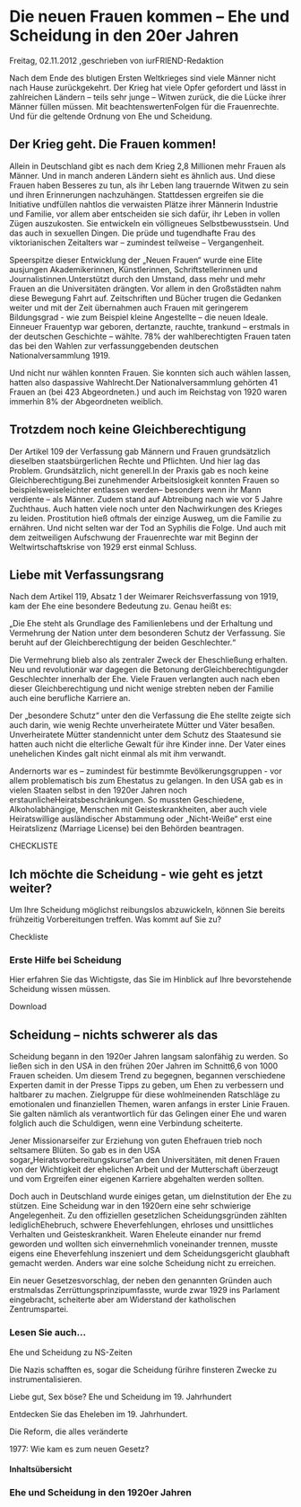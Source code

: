 # Die neuen Frauen kommen – Ehe und Scheidung in den 20er Jahren

Freitag, 02.11.2012 ,geschrieben von iurFRIEND-Redaktion

Nach dem Ende des blutigen Ersten Weltkrieges sind viele Männer nicht nach Hause zurückgekehrt. Der Krieg hat viele Opfer gefordert und lässt in zahlreichen Ländern – teils sehr junge – Witwen zurück, die die Lücke ihrer Männer füllen müssen. Mit beachtenswertenFolgen für die Frauenrechte. Und für die geltende Ordnung von Ehe und Scheidung.

## Der Krieg geht. Die Frauen kommen!

Allein in Deutschland gibt es nach dem Krieg 2,8 Millionen mehr Frauen als Männer. Und in manch anderen Ländern sieht es ähnlich aus. Und diese Frauen haben Besseres zu tun, als ihr Leben lang trauernde Witwen zu sein und ihren Erinnerungen nachzuhängen. Stattdessen ergreifen sie die Initiative undfüllen nahtlos die verwaisten Plätze ihrer Männerin Industrie und Familie, vor allem aber entscheiden sie sich dafür, ihr Leben in vollen Zügen auszukosten. Sie entwickeln ein völligneues Selbstbewusstsein. Und das auch in sexuellen Dingen. Die prüde und tugendhafte Frau des viktorianischen Zeitalters war – zumindest teilweise – Vergangenheit.

Speerspitze dieser Entwicklung der „Neuen Frauen“ wurde eine Elite ausjungen Akademikerinnen, Künstlerinnen, Schriftstellerinnen und Journalistinnen.Unterstützt durch den Umstand, dass mehr und mehr Frauen an die Universitäten drängten. Vor allem in den Großstädten nahm diese Bewegung Fahrt auf. Zeitschriften und Bücher trugen die Gedanken weiter und mit der Zeit übernahmen auch Frauen mit geringerem Bildungsgrad - wie zum Beispiel kleine Angestellte – die neuen Ideale. Einneuer Frauentyp war geboren, dertanzte, rauchte, trankund – erstmals in der deutschen Geschichte – wählte. 78% der wahlberechtigten Frauen taten das bei den Wahlen zur verfassunggebenden deutschen Nationalversammlung 1919.

Und nicht nur wählen konnten Frauen. Sie konnten sich auch wählen lassen, hatten also daspassive Wahlrecht.Der Nationalversammlung gehörten 41 Frauen an (bei 423 Abgeordneten.) und auch im Reichstag von 1920 waren immerhin 8% der Abgeordneten weiblich.

## Trotzdem noch keine Gleichberechtigung

Der Artikel 109 der Verfassung gab Männern und Frauen grundsätzlich dieselben staatsbürgerlichen Rechte und Pflichten. Und hier lag das Problem. Grundsätzlich, nicht generell.In der Praxis gab es noch keine Gleichberechtigung.Bei zunehmender Arbeitslosigkeit konnten Frauen so beispielsweiseleichter entlassen werden– besonders wenn ihr Mann verdiente – als Männer. Zudem stand auf Abtreibung nach wie vor 5 Jahre Zuchthaus. Auch hatten viele noch unter den Nachwirkungen des Krieges zu leiden. Prostitution hieß oftmals der einzige Ausweg, um die Familie zu ernähren. Und nicht selten war der Tod an Syphilis die Folge. Und auch mit dem zeitweiligen Aufschwung der Frauenrechte war mit Beginn der Weltwirtschaftskrise von 1929 erst einmal Schluss.

## Liebe mit Verfassungsrang

Nach dem Artikel 119, Absatz 1 der Weimarer Reichsverfassung von 1919, kam der Ehe eine besondere Bedeutung zu. Genau heißt es:

„Die Ehe steht als Grundlage des Familienlebens und der Erhaltung und Vermehrung der Nation unter dem besonderen Schutz der Verfassung. Sie beruht auf der Gleichberechtigung der beiden Geschlechter.“

Die Vermehrung blieb also als zentraler Zweck der Eheschließung erhalten. Neu und revolutionär war dagegen die Betonung derGleichberechtigungder Geschlechter innerhalb der Ehe. Viele Frauen verlangten auch nach eben dieser Gleichberechtigung und nicht wenige strebten neben der Familie auch eine berufliche Karriere an.

Der „besondere Schutz“ unter den die Verfassung die Ehe stellte zeigte sich auch darin, wie wenig Rechte unverheiratete Mütter und Väter besaßen. Unverheiratete Mütter standennicht unter dem Schutz des Staatesund sie hatten auch nicht die elterliche Gewalt für ihre Kinder inne. Der Vater eines unehelichen Kindes galt nicht einmal als mit ihm verwandt.

Andernorts war es – zumindest für bestimmte Bevölkerungsgruppen - vor allem problematisch bis zum Ehestatus zu gelangen. In den USA gab es in vielen Staaten selbst in den 1920er Jahren noch erstaunlicheHeiratsbeschränkungen. So mussten Geschiedene, Alkoholabhängige, Menschen mit Geisteskrankheiten, aber auch viele Heiratswillige ausländischer Abstammung oder „Nicht-Weiße“ erst eine Heiratslizenz (Marriage License) bei den Behörden beantragen.

CHECKLISTE

## Ich möchte die Scheidung - wie geht es jetzt weiter?

Um Ihre Scheidung möglichst reibungslos abzuwickeln, können Sie bereits frühzeitig Vorbereitungen treffen. Was kommt auf Sie zu?

Checkliste

### Erste Hilfe bei Scheidung

Hier erfahren Sie das Wichtigste, das Sie im Hinblick auf Ihre bevorstehende Scheidung wissen müssen.

Download

## Scheidung – nichts schwerer als das

Scheidung begann in den 1920er Jahren langsam salonfähig zu werden. So ließen sich in den USA in den frühen 20er Jahren im Schnitt6,6 von 1000 Frauen scheiden. Um diesem Trend zu begegnen, begannen verschiedene Experten damit in der Presse Tipps zu geben, um Ehen zu verbessern und haltbarer zu machen. Zielgruppe für diese wohlmeinenden Ratschläge zu emotionalen und finanziellen Themen, waren anfangs in erster Linie Frauen. Sie galten nämlich als verantwortlich für das Gelingen einer Ehe und waren folglich auch die Schuldigen, wenn eine Verbindung scheiterte.

Jener Missionarseifer zur Erziehung von guten Ehefrauen trieb noch seltsamere Blüten. So gab es in den USA sogar„Heiratsvorbereitungskurse“an den Universitäten, mit denen Frauen von der Wichtigkeit der ehelichen Arbeit und der Mutterschaft überzeugt und vom Ergreifen einer eigenen Karriere abgehalten werden sollten.

Doch auch in Deutschland wurde einiges getan, um dieInstitution der Ehe zu stützen. Eine Scheidung war in den 1920ern eine sehr schwierige Angelegenheit. Zu den offiziellen gesetzlichen Scheidungsgründen zählten lediglichEhebruch, schwere Eheverfehlungen, ehrloses und unsittliches Verhalten und Geisteskrankheit. Waren Eheleute einander nur fremd geworden und wollten sich einvernehmlich voneinander trennen, musste eigens eine Eheverfehlung inszeniert und dem Scheidungsgericht glaubhaft gemacht werden. Anders war eine solche Scheidung nicht zu erreichen.

Ein neuer Gesetzesvorschlag, der neben den genannten Gründen auch erstmalsdas Zerrüttungsprinzipumfasste, wurde zwar 1929 ins Parlament eingebracht, scheiterte aber am Widerstand der katholischen Zentrumspartei.

### Lesen Sie auch...

Ehe und Scheidung zu NS-Zeiten

Die Nazis schafften es, sogar die Scheidung fürihre finsteren Zwecke zu instrumentalisieren.

Liebe gut, Sex böse? Ehe und Scheidung im 19. Jahrhundert

Entdecken Sie das Eheleben im 19. Jahrhundert.

Die Reform, die alles veränderte

1977: Wie kam es zum neuen Gesetz?

#### Inhaltsübersicht

### Ehe und Scheidung in den 1920er Jahren